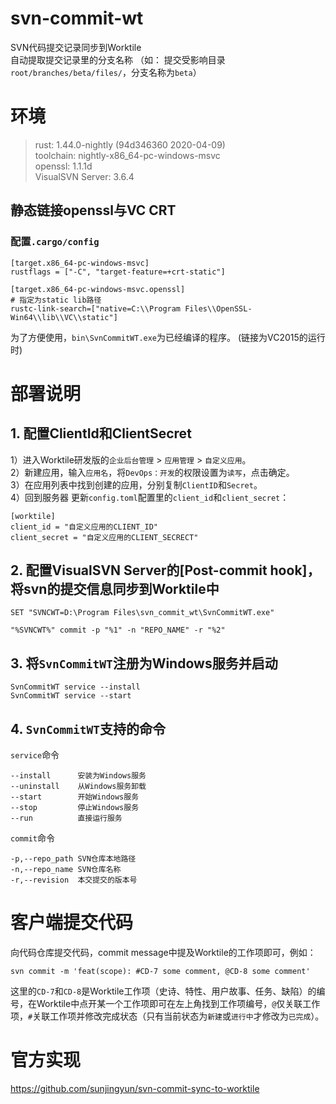 # svn-commit-wt
SVN代码提交记录同步到Worktile  
自动提取提交记录里的分支名称 （如： 提交受影响目录`root/branches/beta/files/`，分支名称为`beta`）
# 环境
> rust: 1.44.0-nightly (94d346360 2020-04-09)  
> toolchain: nightly-x86_64-pc-windows-msvc  
> openssl: 1.1.1d  
> VisualSVN Server: 3.6.4
## 静态链接openssl与VC CRT
### 配置`.cargo/config`
```
[target.x86_64-pc-windows-msvc]
rustflags = ["-C", "target-feature=+crt-static"]

[target.x86_64-pc-windows-msvc.openssl]
# 指定为static lib路径
rustc-link-search=["native=C:\\Program Files\\OpenSSL-Win64\\lib\\VC\\static"]
```
为了方便使用，`bin\SvnCommitWT.exe`为已经编译的程序。 (链接为VC2015的运行时)
# 部署说明
## 1. 配置ClientId和ClientSecret
1）进入Worktile研发版的`企业后台管理` > `应用管理` > `自定义应用`。  
2）新建应用，输入`应用名`，将`DevOps：开发`的权限设置为`读写`，点击确定。  
3）在应用列表中找到创建的应用，分别复制`ClientID`和`Secret`。  
4）回到服务器
更新`config.toml`配置里的`client_id`和`client_secret`：
```
[worktile]
client_id = "自定义应用的CLIENT_ID"
client_secret = "自定义应用的CLIENT_SECRECT"
```
## 2. 配置VisualSVN Server的[Post-commit hook]，将svn的提交信息同步到Worktile中
```
SET "SVNCWT=D:\Program Files\svn_commit_wt\SvnCommitWT.exe"

"%SVNCWT%" commit -p "%1" -n "REPO_NAME" -r "%2"
```
## 3. 将`SvnCommitWT`注册为Windows服务并启动
```
SvnCommitWT service --install
SvnCommitWT service --start
```
## 4. `SvnCommitWT`支持的命令
`service`命令
```
--install      安装为Windows服务
--uninstall    从Windows服务卸载
--start        开始Windows服务
--stop         停止Windows服务
--run          直接运行服务
```
`commit`命令
```
-p,--repo_path SVN仓库本地路径
-n,--repo_name SVN仓库名称
-r,--revision  本交提交的版本号
```
# 客户端提交代码
向代码仓库提交代码，commit message中提及Worktile的工作项即可，例如：
```
svn commit -m 'feat(scope): #CD-7 some comment, @CD-8 some comment'
```
这里的`CD-7`和`CD-8`是Worktile工作项（史诗、特性、用户故事、任务、缺陷）的编号，在Worktile中点开某一个工作项即可在左上角找到工作项编号，`@`仅关联工作项，`#`关联工作项并修改完成状态（只有当前状态为`新建`或`进行中`才修改为`已完成`）。

# 官方实现
https://github.com/sunjingyun/svn-commit-sync-to-worktile

